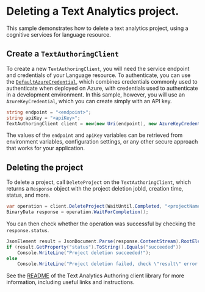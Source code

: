 # Deleting a Text Analytics project.
This sample demonstrates how to delete a text analytics project, using a cognitive services for language resource.

## Create a `TextAuthoringClient`
To create a new `TextAuthoringClient`, you will need the service endpoint and credentials of your Language resource. To authenticate, you can use the [`DefaultAzureCredential`][DefaultAzureCredential], which combines credentials commonly used to authenticate when deployed on Azure, with credentials used to authenticate in a development environment. In this sample, however, you will use an `AzureKeyCredential`, which you can create simply with an API key.

```C# Snippet:CreateTextAuthoringClient
string endpoint = "<endpoint>";
string apiKey = "<apiKey>";
TextAuthoringClient client = new(new Uri(endpoint), new AzureKeyCredential(apiKey));
```

The values of the `endpoint` and `apiKey` variables can be retrieved from environment variables, configuration settings, or any other secure approach that works for your application.

## Deleting the project
To delete a project, call `DeleteProject` on the `TextAuthoringClient`, which returns a `Response` object with the project deletion jobId, creation time, status, and more.

```C# Snippet:Delete a Project
var operation = client.DeleteProject(WaitUntil.Completed, "<projectName>");
BinaryData response = operation.WaitForCompletion();
```

You can then check whether the operation was successful by checking the `response.status`.
```C# Snippet:Print Deletion Response
JsonElement result = JsonDocument.Parse(response.ContentStream).RootElement;
if (result.GetProperty("status").ToString().Equals("succeeded"))
    Console.WriteLine("Project deletion succeeded!");
else
    Console.WriteLine("Project deletion failed, check \"result\" error message for more information");
```

See the [README][README] of the Text Analytics Authoring client library for more information, including useful links and instructions.

[DefaultAzureCredential]: https://github.com/Azure/azure-sdk-for-net/blob/main/sdk/identity/Azure.Identity/README.md
[README]: https://github.com/Azure/azure-sdk-for-net/blob/main/sdk/textanalytics/Azure.AI.TextAnalytics.Authoring/README.md